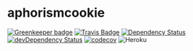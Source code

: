 # aphorismcookie
[![Greenkeeper badge](https://badges.greenkeeper.io/wh-iterabb-it/aphorismcookie.svg)](https://greenkeeper.io/)
[![Travis Badge](https://travis-ci.org/wh-iterabb-it/aphorismcookie.svg?branch=master)](https://travis-ci.org/wh-iterabb-it/aphorismcookie)
[![Dependency Status](https://img.shields.io/david/wh-iterabb-it/aphorismcookie.svg?style=flat)](https://david-dm.org/wh-iterabb-it/aphorismcookie#info=Dependencies)
[![devDependency Status](https://img.shields.io/david/dev/wh-iterabb-it/aphorismcookie.svg?style=flat)](https://david-dm.org/wh-iterabb-it/aphorismcookie#info=devDependencies)
[![codecov](https://codecov.io/gh/wh-iterabb-it/aphorismcookie/branch/master/graph/badge.svg)](https://codecov.io/gh/wh-iterabb-it/aphorismcookie)
![Heroku](https://heroku-badge.herokuapp.com/?app=aphorismcookie)
